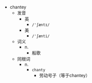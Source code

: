 - chantey
  - 发音
    - 英
      - `/'ʃæntɪ/`
    - 美
      - `/'ʃænti/`
  - 词义
    - n.
      - 船歌
  - 同根词
    - n.
      - `chanty`
        - 劳动号子（等于chantey）
